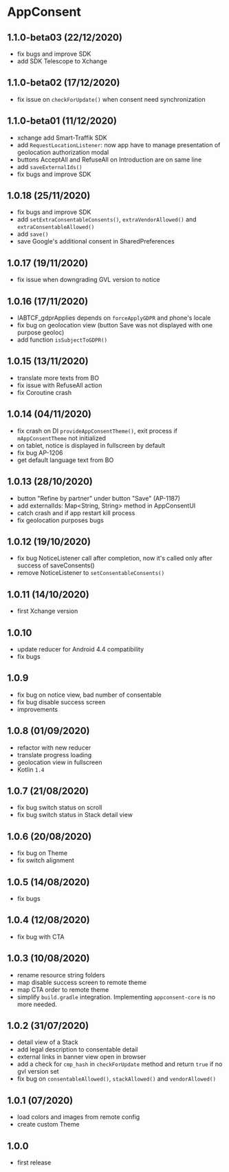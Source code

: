 # AppConsent

## 1.1.0-beta03 (22/12/2020)
- fix bugs and improve SDK
- add SDK Telescope to Xchange

## 1.1.0-beta02 (17/12/2020)
- fix issue on `checkForUpdate()` when consent need synchronization

## 1.1.0-beta01 (11/12/2020)
- xchange add Smart-Traffik SDK
- add `RequestLocationListener`: now app have to manage presentation of geolocation authorization modal
- buttons AcceptAll and RefuseAll on Introduction are on same line
- add `saveExternalIds()`
- fix bugs and improve SDK

## 1.0.18 (25/11/2020)
- fix bugs and improve SDK
- add `setExtraConsentableConsents()`, `extraVendorAllowed()` and `extraConsentableAllowed()`
- add `save()`
- save Google's additional consent in SharedPreferences

## 1.0.17 (19/11/2020)
- fix issue when downgrading GVL version to notice

## 1.0.16 (17/11/2020)
- IABTCF_gdprApplies depends on `forceApplyGDPR` and phone's locale
- fix bug on geolocation view (button Save was not displayed with one purpose geoloc)
- add function `isSubjectToGDPR()`

## 1.0.15 (13/11/2020)
- translate more texts from BO
- fix issue with RefuseAll action
- fix Coroutine crash

## 1.0.14 (04/11/2020)
- fix crash on DI `provideAppConsentTheme()`, exit process if `mAppConsentTheme` not initialized
- on tablet, notice is displayed in fullscreen by default
- fix bug AP-1206
- get default language text from BO

## 1.0.13 (28/10/2020)
- button "Refine by partner" under button "Save" (AP-1187)
- add externalIds: Map<String, String> method in AppConsentUI
- catch crash and if app restart kill process
- fix geolocation purposes bugs

## 1.0.12 (19/10/2020)
- fix bug NoticeListener call after completion, now it's called only after success of saveConsents()
- remove NoticeListener to `setConsentableConsents()`

## 1.0.11 (14/10/2020)
- first Xchange version

## 1.0.10
- update reducer for Android 4.4 compatibility
- fix bugs

## 1.0.9
- fix bug on notice view, bad number of consentable
- fix bug disable success screen
- improvements

## 1.0.8 (01/09/2020)
- refactor with new reducer
- translate progress loading
- geolocation view in fullscreen
- Kotlin `1.4`

## 1.0.7 (21/08/2020)
- fix bug switch status on scroll
- fix bug switch status in Stack detail view

## 1.0.6 (20/08/2020)
- fix bug on Theme
- fix switch alignment

## 1.0.5 (14/08/2020)
- fix bugs

## 1.0.4 (12/08/2020)
- fix bug with CTA

## 1.0.3 (10/08/2020)
- rename resource string folders
- map disable success screen to remote theme
- map CTA order to remote theme
- simplify `build.gradle` integration. Implementing `appconsent-core` is no more needed.

## 1.0.2 (31/07/2020)
- detail view of a Stack
- add legal description to consentable detail
- external links in banner view open in browser
- add a check for `cmp_hash` in `checkForUpdate` method and return `true` if no gvl version set
- fix bug on `consentableAllowed()`, `stackAllowed()` and `vendorAllowed()` 

## 1.0.1 (07/2020)
- load colors and images from remote config
- create custom Theme

## 1.0.0
- first release
